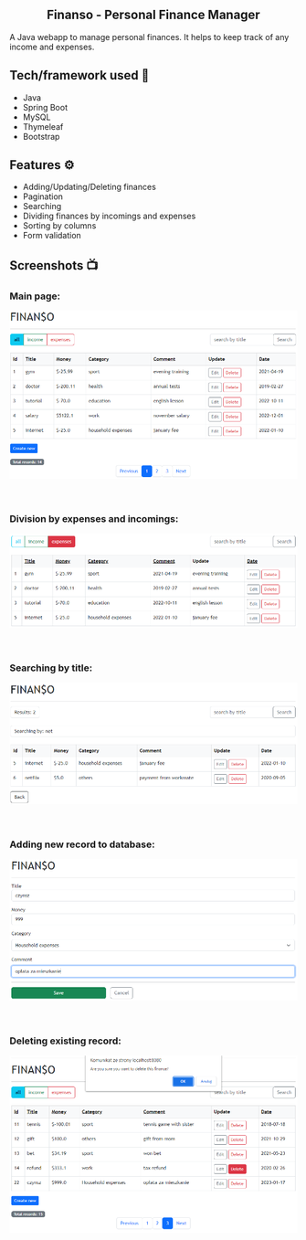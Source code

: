 <h2 align="center">Finanso - Personal Finance Manager</h2>
A Java webapp to manage personal finances. It helps to keep track of any income and expenses.

## Tech/framework used 🔧
+ Java
+ Spring Boot
+ MySQL
+ Thymeleaf
+ Bootstrap

## Features ⚙️
+ Adding/Updating/Deleting finances
+ Pagination
+ Searching
+ Dividing finances by incomings and expenses
+ Sorting by columns
+ Form validation

## Screenshots 📺

### Main page: <br>
![main page](images/home.PNG)
<br><br><br>
### Division by expenses and incomings: <br>
![division](images/division.PNG)
<br><br><br>
### Searching by title: <br>
![searching](images/searching.PNG)
<br><br><br>
### Adding new record to database: <br>
![searching](images/adding.PNG)
<br><br><br>
### Deleting existing record: <br>
![deleting](images/deleting.PNG)


